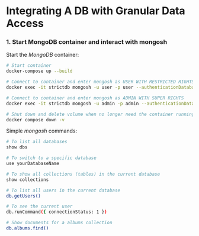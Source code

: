 # Integrating A DB with Granular Data Access

### 1. Start MongoDB container and interact with mongosh

Start the _MongoDB_ container:
```bash
# Start container
docker-compose up --build

# Connect to container and enter mongosh as USER WITH RESTRICTED RIGHTS
docker exec -it strictdb mongosh -u user -p user --authenticationDatabase strict_music_database

# Connect to container and enter mongosh as ADMIN WITH SUPER RIGHTS
docker exec -it strictdb mongosh -u admin -p admin --authenticationDatabase admin

# Shut down and delete volume when no longer need the container running
docker compose down -v
```

Simple _mongosh_ commands:
```bash
# To list all databases
show dbs

# To switch to a specific database
use yourDatabaseName

# To show all collections (tables) in the current database
show collections

# To list all users in the current database
db.getUsers()

# To see the current user
db.runCommand({ connectionStatus: 1 })

# Show documents for a albums collection
db.albums.find()
```


